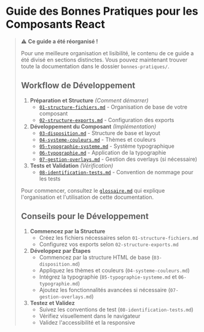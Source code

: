 # Guide des Bonnes Pratiques pour les Composants React

> ⚠️ **Ce guide a été réorganisé !**
>
> Pour une meilleure organisation et lisibilité, le contenu de ce guide a été divisé en sections distinctes.
> Vous pouvez maintenant trouver toute la documentation dans le dossier `bonnes-pratiques/`.
>
> ## Workflow de Développement
>
> 1. **Préparation et Structure** _(Comment démarrer)_
>    - [`01-structure-fichiers.md`](./bonnes-pratiques/01-structure-fichiers.md) - Organisation de base de votre composant
>    - [`02-structure-exports.md`](./bonnes-pratiques/02-structure-exports.md) - Configuration des exports
> 2. **Développement du Composant** _(Implémentation)_
>    - [`03-disposition.md`](./bonnes-pratiques/03-disposition.md) - Structure de base et layout
>    - [`04-systeme-couleurs.md`](./bonnes-pratiques/04-systeme-couleurs.md) - Thèmes et couleurs
>    - [`05-typographie-systeme.md`](./bonnes-pratiques/05-typographie-systeme.md) - Système typographique
>    - [`06-typographie.md`](./bonnes-pratiques/06-typographie.md) - Application de la typographie
>    - [`07-gestion-overlays.md`](./bonnes-pratiques/07-gestion-overlays.md) - Gestion des overlays (si nécessaire)
> 3. **Tests et Validation** _(Vérification)_
>    - [`08-identification-tests.md`](./bonnes-pratiques/08-identification-tests.md) - Convention de nommage pour les tests
>
> Pour commencer, consultez le [`glossaire.md`](./bonnes-pratiques/glossaire.md) qui explique l'organisation et l'utilisation de cette documentation.
>
> ## Conseils pour le Développement
>
> 1. **Commencez par la Structure**
>    - Créez les fichiers nécessaires selon `01-structure-fichiers.md`
>    - Configurez vos exports selon `02-structure-exports.md`
> 2. **Développez par Étapes**
>    - Commencez par la structure HTML de base (`03-disposition.md`)
>    - Appliquez les thèmes et couleurs (`04-systeme-couleurs.md`)
>    - Intégrez la typographie (`05-typographie-systeme.md` et `06-typographie.md`)
>    - Ajoutez les fonctionnalités avancées si nécessaire (`07-gestion-overlays.md`)
> 3. **Testez et Validez**
>    - Suivez les conventions de test (`08-identification-tests.md`)
>    - Vérifiez visuellement dans le navigateur
>    - Validez l'accessibilité et la responsive

